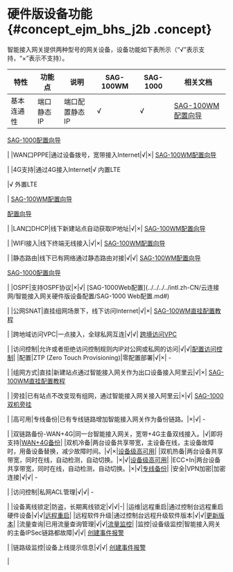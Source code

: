 # 硬件版设备功能 {#concept_ejm_bhs_j2b .concept}

智能接入网关提供两种型号的网关设备，设备功能如下表所示（“√”表示支持，“×”表示不支持）。

|特性|功能点|说明|SAG-100WM|SAG-1000|相关文档|
|--|---|--|---------|--------|----|
|基本连通性|端口静态IP|端口配置静态IP|√|√| [SAG-100WM配置向导](../../../../intl.zh-CN/智能接入网关硬件版/配置指导/SAG-100WM使用说明/配置流程.md#)

 [SAG-1000配置向导](../../../../intl.zh-CN/智能接入网关硬件版/配置指导/SAG-1000使用说明/配置流程.md#)

 |
|WAN口PPPE|通过设备拨号，宽带接入Internet|√|×| [SAG-100WM配置向导](../../../../intl.zh-CN/智能接入网关硬件版/配置指导/SAG-100WM使用说明/配置流程.md#)

 |
|4G支持|通过4G接入Internet|√ 内置LTE

 |√ 外置LTE

 | [SAG-100WM配置向导](../../../../intl.zh-CN/智能接入网关硬件版/配置指导/SAG-100WM使用说明/配置流程.md#)

 [配置向导](../../../../intl.zh-CN/智能接入网关硬件版/配置指导/SAG-1000使用说明/配置流程.md#)

 |
|LAN口DHCP|线下新建站点自动获取IP地址|√|×| [SAG-100WM配置向导](../../../../intl.zh-CN/智能接入网关硬件版/配置指导/SAG-100WM使用说明/配置流程.md#)

 |
|WIFI接入|线下终端无线接入|√|×| [SAG-100WM配置向导](../../../../intl.zh-CN/智能接入网关硬件版/配置指导/SAG-100WM使用说明/配置流程.md#)

 |
|静态路由|线下已有网络通过静态路由对接|√|√| [SAG-100WM配置向导](../../../../intl.zh-CN/智能接入网关硬件版/配置指导/SAG-100WM使用说明/配置流程.md#)

 [SAG-1000配置向导](../../../../intl.zh-CN/智能接入网关硬件版/配置指导/SAG-1000使用说明/配置流程.md#)

 |
|OSPF|支持OSPF协议|×|√| [SAG-1000Web配置](../../../../intl.zh-CN/云连接网/智能接入网关硬件版设备配置/SAG-1000 Web配置.md#)

 |
|公网SNAT|直挂组网场景下，线下访问Internet|√|×| [SAG-100WM直挂配置教程](../../../../intl.zh-CN/最佳实践/SAG-100WM直挂配置教程.md#)

 |
|跨地域访问VPC|一点接入，全球私网互连|√|√| [跨境访问VPC](../../../../intl.zh-CN/最佳实践/跨地域访问VPC.md#)

 |
|访问控制|允许或者拒绝访问控制规则内IP对公网或私网的访问|√|√|[配置访问控制](../../../../intl.zh-CN/访问控制/配置访问控制.md#)|
|配置|ZTP \(Zero Touch Provisioning\)|零配置部署|√|×| -

 |
|组网方式|直挂|新建站点通过智能接入网关作为出口设备接入阿里云|√|×| [SAG-100WM直挂配置教程](../../../../intl.zh-CN/最佳实践/SAG-100WM直挂配置教程.md#)

 |
|旁挂|已有站点不改变现有组网，通过智能接入网关接入阿里云|×|√| [SAG-1000双机旁挂](../../../../intl.zh-CN/最佳实践/SAG-1000双机旁路动态路由热备组网配置教程/配置概览.md#)

 |
|高可用|专线备份|已有专线链路增加智能接入网关作为备份链路。|×|√| -

 |
|双链路备份-WAN+4G|同一台智能接入网关，宽带+4G主备双线接入。|√|即将支持|[WAN+4G备份](../../../../intl.zh-CN/智能接入网关硬件版/高可用配置/WAN+4G备份.md#)|
|双机冷备|两台设备共享带宽，主设备在线，主设备故障时，用备设备替换，减少故障时间。|√|×|[设备级高可用](../../../../intl.zh-CN/智能接入网关硬件版/高可用配置/设备级高可用.md#)|
|双机热备|两台设备共享带宽，同时在线，自动检测，自动切换。|×|√|[设备级高可用](../../../../intl.zh-CN/智能接入网关硬件版/高可用配置/设备级高可用.md#)|
|ECC+In|两台设备共享带宽，同时在线，自动检测，自动切换。|×|√|[专线备份](../../../../intl.zh-CN/智能接入网关硬件版/高可用配置/专线备份.md#)|
|安全|VPN加密|加密连接|√|√| -

 |
|访问控制|私网ACL管理|√|√| -

 |
|设备离线锁定|防盗，长期离线锁定|√|√|-|
|运维|远程重启|通过控制台远程重启硬件设备|√|√|[远程重启](../../../../intl.zh-CN/智能接入网关硬件版/配置指导/管理设备/远程重启.md#)|
|远程软件升级|通过控制台远程升级软件版本|√|√|[更新版本](../../../../intl.zh-CN/智能接入网关硬件版/配置指导/管理设备/更新版本.md#)|
|流量查询|已用流量查询管理|√|√|[流量监控](../../../../intl.zh-CN/智能接入网关硬件版/监控/流量监控.md#)|
|监控|设备级监控|智能接入网关的主备IPSec链路都故障|√|√| [创建事件报警](../../../../intl.zh-CN/智能接入网关硬件版/监控/创建事件报警.md#)

 |
|链路级监控|设备上线提示信息|√|√| [创建事件报警](../../../../intl.zh-CN/智能接入网关硬件版/监控/创建事件报警.md#)

 |


